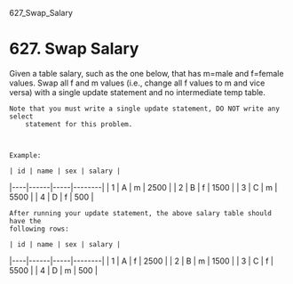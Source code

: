 627_Swap_Salary
# 627. Swap Salary

Given a table salary, such as the one below, that has m=male and f=female
        values. Swap all f and m values (i.e., change all f values to m and vice versa) with a
        single update statement and no intermediate temp table.

    Note that you must write a single update statement, DO NOT write any select
        statement for this problem.

     

    Example:

    | id | name | sex | salary |
|----|------|-----|--------|
| 1  | A    | m   | 2500   |
| 2  | B    | f   | 1500   |
| 3  | C    | m   | 5500   |
| 4  | D    | f   | 500    |

    After running your update statement, the above salary table should have the
    following rows:

    | id | name | sex | salary |
|----|------|-----|--------|
| 1  | A    | f   | 2500   |
| 2  | B    | m   | 1500   |
| 3  | C    | f   | 5500   |
| 4  | D    | m   | 500    |